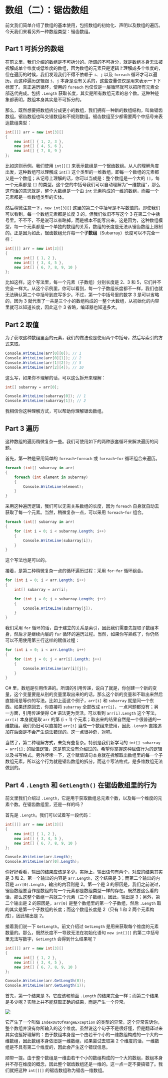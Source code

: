 # 数组（二）：锯齿数组

前文我们简单介绍了数组的基本使用，包括数组的初始化、声明以及数组的遍历。今天我们来看另外一种数组类型：锯齿数组。

## Part 1 可拆分的数组

在前文里，我们介绍的数组是不可拆分的。所谓的不可拆分，就是数组本身无法被拆解成单个维度或低维度的数组，因为数组的元素只是逻辑上理解成多个维度的，但在遍历的时候，我们发现我们不得不依赖于 `i`、`j` 以及 `foreach` 循环才可以遍历。而这种遍历逻辑跟 `i`、`j` 本身是没有关系的，这些变量仅仅是用来表示一下下标罢了。真正遍历循环，使用的 `foreach` 也仅仅是一层循环就可以把所有元素全部迭代完成。包括 `.Length` 获取长度，其实是所有数组元素的总个数。这种种迹象都表明，数组本身其实是不可拆分的。

那么，既然想要把数组拆分成更小的数组，我们拥有一种新的数组结构，叫做锯齿数组。锯齿数组也叫交错数组和不规则数组。锯齿数组至少都需要两个中括号来表达数组类型：

```csharp
int[][] arr = new int[3][]
{
    new int[] { 1, 2, 3 },
    new int[] { 4, 5, 6 },
    new int[] { 7, 8, 9 }
};
```

比如这则示例。我们使用 `int[][]` 来表示数组是一个锯齿数组。从人的理解角度出发，这种数组可以理解成 `int[]` 这个类型的一维数组，即每一个数组的元素都又是一个数组；从记号上理解的话，你可以当成是：整个数组是一个大的 `[]`，每一个元素都是 `[]` 的类型。这个空的中括号我们可以自动理解为“一维数组”，那么这句话的意思就是，整个大数组是一个由 `int` 元素构成的一维的数组，而每一个元素都是一维数组类型的实体。

然后稍微注意一下，`new int[3][]` 这里的第二个中括号是不写数值的。即使我们可以看到，每一个数组元素都是长度 3 的，但我们依旧不写这个 3 在第二个中括号里。不不不，不是说可以省略掉，而是根本不能写出来。这是因为，这种数组模型，每一个元素都是一个单独的数组的关系，数组的长度是无法从锯齿数组上限制的。正是因为如此，锯齿数组允许每一个**子数组**（Subarray）长度可以不完全一样：

```csharp
int[][] arr = new int[3][]
{
    new int[] { 1, 2 },
    new int[] { 3, 4, 5 },
    new int[] { 6, 7, 8, 9, 10 }
};
```

比如这样。这个写法里，每一个元素（子数组）分别长度是 2、3 和 5，它们并不完全一样大。从这个示例里，你可以看到，每一个子数组长度都不一样，我们也就无法确认第二个中括号到底写多少。不过，第一个中括号里的数字 3 是可以省略的，因为 3 就代表了一共是三个小的数组构成的一整个大数组，从初始化的内容里就可以知道长度，因此这个 3 省略，编译器也知道多大。

## Part 2 取值

为了获取这种数组里面的元素，我们的做法也是使用两个中括号，然后写索引的方式来取。

```csharp
Console.WriteLine(arr[0][0]); // 1
Console.WriteLine(arr[0][1]); // 2
Console.WriteLine(arr[1][2]); // 5
Console.WriteLine(arr[2][4]); // 10
```

这么写，如果你不理解的话，可以这么拆开来理解：

```csharp
int[] subarray = arr[0];

Console.WriteLine(subarray[0]); // 1
Console.WriteLine(subarray[1]); // 2
```

我相信你这种理解方式，可以帮助你理解锯齿数组。

## Part 3 遍历

这种数组的遍历稍微复杂一些。我们可使用如下的两种嵌套循环来解决遍历的问题。

首先，第一种是采用简单的 `foreach`-`foreach` 或 `foreach`-`for` 循环组合来遍历。

```csharp
foreach (int[] subarray in arr)
{
    foreach (int element in subarray)
    {
        Console.WriteLine(element);
    }
}
```

采用这种遍历逻辑，我们可以无需关系数组的长度，因为 `foreach` 自身就自动去获取了每一个元素。当然，稍微复杂一点，可以采用 `foreach`-`for` 组合。

```csharp
foreach (int[] subarray in arr)
{
    for (int i = 0; i < subarray.Length; i++)
    {
        Console.WriteLine(subarray[i]);
    }
}
```

这个写法也是可以的。

接着，是第二种稍微复杂一点的循环遍历过程：采用 `for`-`for` 循环组合。

```csharp
for (int i = 0; i < arr.Length; i++)
{
    int[] subarray = arr[i];
    
    for (int j = 0; j < subarray.Length; j++)
    {
        Console.WriteLine(subarray[j]);
    }
}
```

我们采用 `for` 循环的话，由于建立的关系是索引，因此我们需要先提取子数组本身，然后才是继续内层的 `for` 循环的遍历过程。当然，如果你写熟练了，你仍然可以不用使用第三行这样的赋值过程：

```csharp
for (int i = 0; i < arr.Length; i++)
{
    for (int j = 0; j < arr[i].Length; j++)
    {
        Console.WriteLine(arr[i][j]);
    }
}
```

C# 里，数组是引用传递的。所谓的引用传递，说白了就是，你创建一个新的变量，这个变量要是从别的变量里取出来的的话，那么这个新的变量和不取出来然后直接用是等价的写法。比如上面这个例子，`arr[i]` 和 `subarray` 就是同一个东西。如果还原回去，你直接将 `subarray` 全部改成 `arr[i]`，一点问题都没有；另一方面，引用传递使得 C# 语法更为灵活。可以看到 `arr[i].Length` 这个写法，`arr[i]` 本身就是取 `arr` 的第 (i + 1) 个元素；取出来的结果自然是一个很普通的一维数组。我们仍旧可以直接把 `arr[i]` 当成一个数组来使用，因此 `.Length` 直接追加在后面是不会产生语法错误的。这一点很神奇，对吧。

当然了，第二种理解方式，未免有些复杂。特别是我们新学习的 `int[] subarray = arr[i];` 的赋值逻辑，这是前文没有介绍过的。希望你掌握这种赋值行为的逻辑以及书写格式。另外啰嗦一下，这个赋值语句本身就在拆解取出数组里的每一个子数组元素，所以这个行为就是锯齿数组的拆分。而这个写法格式，是多维数组无法做到的。

## Part 4 `.Length` 和 `GetLength()` 在锯齿数组里的行为

前文里我们介绍过 `.Length`，它是用于获取数组总元素个数，以及每一个维度的元素个数。在锯齿数组里，还是一样的吗？

首先是 `.Length`。我们可以试着写一段代码：

```csharp
int[][] arr = new int[3][]
{
    new int[] { 1, 2 },
    new int[] { 3, 4, 5 },
    new int[] { 6, 7, 8, 9, 10 }
};

Console.WriteLine(arr.Length);
Console.WriteLine(arr[0].Length);
```

你好好看看，输出的结果应该是多少。实际上，输出语句有两个，对应的结果其实是 3 和 2。第一个输出的内容是 `arr.Length`，这个结果是 3；而第二个输出的内容是 `arr[0].Length`，输出的内容则是 2。第一个是 3 的原因是，我们之前说过，锯齿数组要当作是数组的每一个元素都是数组类型一样的存在。既然要这么看的话，那么这整个数组一共就三个元素（三个子数组）。因此，输出是 3；另外，第二个输出是 2 的原因是，`arr[0]` 是整个数组里的第一个子数组，然后 `.Length` 取的其实是第一个子数组的长度；而这个数组长度是 2（只有 1 和 2 两个元素构成），因此输出是 2。

接着我们说一下 `GetLength`。前文介绍过 `GetLength` 是用来获取每个维度的元素数量的。那么，既然长度不一导致无法在初始化语句 `new int[][]` 的第二中括号里无法写数字，`GetLength` 会得到什么结果呢？

```csharp
int[][] arr = new int[3][]
{
    new int[] { 1, 2 },
    new int[] { 3, 4, 5 },
    new int[] { 6, 7, 8, 9, 10 }
};

Console.WriteLine(arr.GetLength(0));
Console.WriteLine(arr.GetLength(1));
```

首先，第一个结果是 3，它应该和前面 `.Length` 的结果完全一样；而第二个结果是多少呢？实际上并不能获取正确的结果，而是产生一个异常。

![](pic/020/020-01.png)

它产生了一个叫做 `IndexOutOfRangeException` 的类型的异常。这个异常告诉你，整个数组并没有你所输入的这个维度。虽然说这个句子不是很好懂，但是翻译过来其实也挺好理解的：由于数组本身是一个由若干个小的一维数组构成的一个大的一维数组，因此数组本身依旧是一维数组，如果尝试去取第 2 个维度的话，一维数组是不具有第二个维度的，因此会产生这个错误信息。

顺带一提。由于整个数组是一维由若干个小的数组构成的一个大的数组，数组本身并不存在维度的概念，因此整个锯齿数组还是一维的。这一点一定不要搞错了。我们就把这种 `int[][]` 的锯齿数组称为锯齿一维数组。

